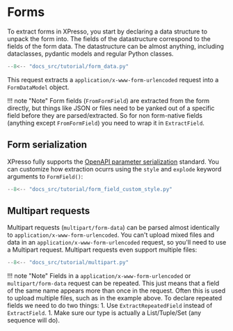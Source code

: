 # Forms

To extract forms in XPresso, you start by declaring a data structure to unpack the form into.
The fields of the datastructure correspond to the fields of the form data.
The datastructure can be almost anything, including dataclasses, pydantic models and regular Python classes.

```python
--8<-- "docs_src/tutorial/form_data.py"
```

This request extracts a `application/x-www-form-urlencoded` request into a `FormDataModel` object.

!!! note "Note"
    Form fields (`FromFormField`) are extracted from the form directly, but things like JSON or files need to be yanked out of a specific field before they are parsed/extracted.
    So for non form-native fields (anything except `FromFormField`) you need to wrap it in `ExtractField`.

## Form serialization

XPresso fully supports the [OpenAPI parameter serialization] standard.
You can customize how extraction ocurrs using the `style` and `explode` keyword arguments to `FormField()`:

```python
--8<-- "docs_src/tutorial/form_field_custom_style.py"
```

## Multipart requests

Multipart requests (`multipart/form-data`) can be parsed almost identically to `application/x-www-form-urlencoded`.
You can't upload mixed files and data in an `application/x-www-form-urlencoded` request, so you'll need to use a Multipart request.
Multipart requests even support multiple files:

```python
--8<-- "docs_src/tutorial/multipart.py"
```

!!! note "Note"
    Fields in a `application/x-www-form-urlencoded` or `multipart/form-data` request can be repeated.
    This just means that a field of the same name appears more than once in the request.
    Often this is used to upload multiple files, such as in the example above.
    To declare repeated fields we need to do two things:
    1. Use `ExtractRepeatedField` instead of `ExtractField`.
    1. Make sure our type is actually a List/Tuple/Set (any sequence will do).

[openapi parameter serialization]: https://swagger.io/docs/specification/serialization/
